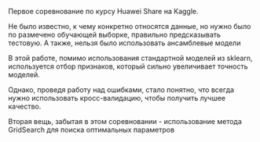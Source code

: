 Первое соревнование по курсу Huawei Share на Kaggle. 

Не было известно, к чему конкретно относятся данные, но нужно было по размечено обучающей выборке, правильно предсказывать тестовую. А также, нельзя было использовать ансамблевые модели

В этой работе, помимо использования стандартной моделей из sklearn, используется отбор признаков, который сильно увеличивает точность моделей. 

Однако, проведя работу над ошибками, стало понятно, что всегда нужно использовать кросс-валидацию, чтобы получить лучшее качество. 

Вторая вещь, забытая в этом соревновании - использование метода GridSearch для поиска оптимальных параметров
